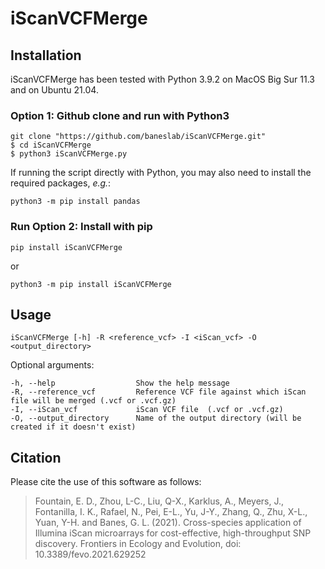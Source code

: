 # iScanVCFMerge
        
## Installation

iScanVCFMerge has been tested with Python 3.9.2 on MacOS Big Sur 11.3 and on Ubuntu 21.04. 

### Option 1: Github clone and run with Python3

    git clone "https://github.com/baneslab/iScanVCFMerge.git"
    $ cd iScanVCFMerge
    $ python3 iScanVCFMerge.py

If running the script directly with Python, you may also need to install the required packages, _e.g._:

    python3 -m pip install pandas
    
### Run Option 2: Install with pip

    pip install iScanVCFMerge

or

    python3 -m pip install iScanVCFMerge

## Usage

    iScanVCFMerge [-h] -R <reference_vcf> -I <iScan_vcf> -O <output_directory>

Optional arguments:

    -h, --help                  Show the help message
    -R, --reference_vcf         Reference VCF file against which iScan file will be merged (.vcf or .vcf.gz)
    -I, --iScan_vcf             iScan VCF file  (.vcf or .vcf.gz)
    -O, --output_directory      Name of the output directory (will be created if it doesn't exist)

## Citation

Please cite the use of this software as follows:

> Fountain, E. D., Zhou, L-C., Liu, Q-X., Karklus, A., Meyers, J., Fontanilla, I. K., Rafael, N., Pei, E-L., Yu, J-Y., Zhang, Q., Zhu, X-L., Yuan, Y-H. and Banes, G. L. (2021). Cross-species application of Illumina iScan microarrays for cost-effective, high-throughput SNP discovery. Frontiers in Ecology and Evolution, doi: 10.3389/fevo.2021.629252

